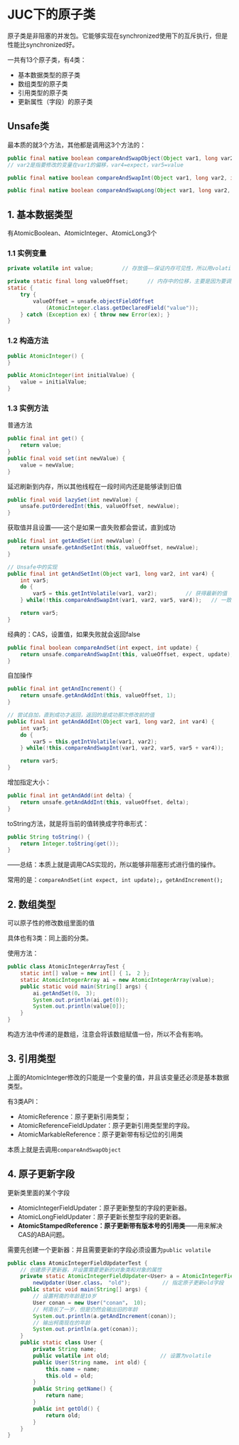 # JUC下的原子类

原子类是非阻塞的并发包。它能够实现在synchronized使用下的互斥执行，但是性能比synchronized好。

一共有13个原子类，有4类：

- 基本数据类型的原子类
- 数组类型的原子类
- 引用类型的原子类
- 更新属性（字段）的原子类

## Unsafe类

最本质的就3个方法，其他都是调用这3个方法的：

```java
public final native boolean compareAndSwapObject(Object var1, long var2, Object var4, Object var5);
// var2是指要修改的变量在var1的偏移，var4=expect，var5=value

public final native boolean compareAndSwapInt(Object var1, long var2, int var4, int var5);

public final native boolean compareAndSwapLong(Object var1, long var2, long var4, long var6);
```

## 1. 基本数据类型

有AtomicBoolean、AtomicInteger、AtomicLong3个

### 1.1 实例变量

```java
private volatile int value;			// 存放值——保证内存可见性，所以用volatile修饰

private static final long valueOffset;		// 内存中的位移，主要是因为要调用native方法，所以采用直接操作内存中的内容
static {
    try {
        valueOffset = unsafe.objectFieldOffset
            (AtomicInteger.class.getDeclaredField("value"));
    } catch (Exception ex) { throw new Error(ex); }
}
```

### 1.2 构造方法

```java
public AtomicInteger() {
}

public AtomicInteger(int initialValue) {
    value = initialValue;
}
```

### 1.3 实例方法

普通方法

```java
public final int get() {
    return value;
}
public final void set(int newValue) {
    value = newValue;
}
```

延迟刷新到内存，所以其他线程在一段时间内还是能够读到旧值

```java
public final void lazySet(int newValue) {
    unsafe.putOrderedInt(this, valueOffset, newValue);
}
```

获取值并且设置——这个是如果一直失败都会尝试，直到成功

```java
public final int getAndSet(int newValue) {
    return unsafe.getAndSetInt(this, valueOffset, newValue);
}

// Unsafe中的实现
public final int getAndSetInt(Object var1, long var2, int var4) {
    int var5;
    do {
        var5 = this.getIntVolatile(var1, var2);			// 获得最新的值
    } while(!this.compareAndSwapInt(var1, var2, var5, var4));	// 一致尝试修改值，直到没有出现并发修改，才将var4的值设置过去

    return var5;
}
```

经典的：CAS，设置值，如果失败就会返回false

```java
public final boolean compareAndSet(int expect, int update) {
    return unsafe.compareAndSwapInt(this, valueOffset, expect, update);
}
```

自加操作

```java
public final int getAndIncrement() {
    return unsafe.getAndAddInt(this, valueOffset, 1);
}

// 尝试自加，直到成功才返回，返回的是成功那次修改前的值
public final int getAndAddInt(Object var1, long var2, int var4) {
    int var5;
    do {
        var5 = this.getIntVolatile(var1, var2);
    } while(!this.compareAndSwapInt(var1, var2, var5, var5 + var4));

    return var5;
}
```

增加指定大小：

```java
public final int getAndAdd(int delta) {
    return unsafe.getAndAddInt(this, valueOffset, delta);
}
```

toString方法，就是将当前的值转换成字符串形式：

```java
public String toString() {
    return Integer.toString(get());
}
```

——总结：本质上就是调用CAS实现的，所以能够非阻塞形式进行值的操作。

常用的是：`compareAndSet(int expect, int update);`，`getAndIncrement();`

## 2. 数组类型

可以原子性的修改数组里面的值

具体也有3类：同上面的分类。

使用方法：

```java
public class AtomicIntegerArrayTest {
    static int[] value = new int[] { 1， 2 };
    static AtomicIntegerArray ai = new AtomicIntegerArray(value);		// 传递的是一个数组
    public static void main(String[] args) {
        ai.getAndSet(0， 3);
        System.out.println(ai.get(0));
        System.out.println(value[0]);
    }
}
```

构造方法中传递的是数组，注意会将该数组赋值一份，所以不会有影响。

## 3. 引用类型

上面的AtomicInteger修改的只能是一个变量的值，并且该变量还必须是基本数据类型。

有3类API：

- AtomicReference：原子更新引用类型；
- AtomicReferenceFieldUpdater：原子更新引用类型里的字段。
- AtomicMarkableReference：原子更新带有标记位的引用类

本质上就是去调用`compareAndSwapObject`

## 4. 原子更新字段

更新类里面的某个字段

- AtomicIntegerFieldUpdater：原子更新整型的字段的更新器。
- AtomicLongFieldUpdater：原子更新长整型字段的更新器。
- **AtomicStampedReference：原子更新带有版本号的引用类**——用来解决CAS的ABA问题。

需要先创建一个更新器：并且需要更新的字段必须设置为`public volatile`

```java
public class AtomicIntegerFieldUpdaterTest {
    // 创建原子更新器，并设置需要更新的对象类和对象的属性
    private static AtomicIntegerFieldUpdater<User> a = AtomicIntegerFieldUpdater.
        newUpdater(User.class， "old");			// 指定原子更新old字段
    public static void main(String[] args) {
        // 设置柯南的年龄是10岁
        User conan = new User("conan"， 10);
        // 柯南长了一岁，但是仍然会输出旧的年龄
        System.out.println(a.getAndIncrement(conan));
        // 输出柯南现在的年龄
        System.out.println(a.get(conan));
    }
    public static class User {
        private String name;
        public volatile int old;				// 设置为volatile
        public User(String name， int old) {
            this.name = name;
            this.old = old;
        }
        public String getName() {
            return name;
        }
        public int getOld() {
            return old;
        }
    }
}
```

